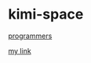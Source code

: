 # kimi-space

[programmers](https://school.programmers.co.kr/learn/challenges?order=recent&levels=0%2C1&languages=javascript&page=3) 

[my link](https://www.notion.so/a826397e2e16440996a911a1cff70e9a)
